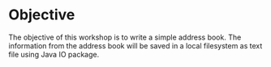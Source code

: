 # Objective

The objective of this workshop is to write a simple address book. The information from the address book will be saved in a local filesystem as text file using Java IO package.
